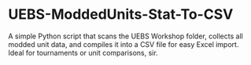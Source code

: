 # UEBS-ModdedUnits-Stat-To-CSV
A simple Python script that scans the UEBS Workshop folder, collects all modded unit data, and compiles it into a CSV file for easy Excel import. Ideal for tournaments or unit comparisons, sir.
